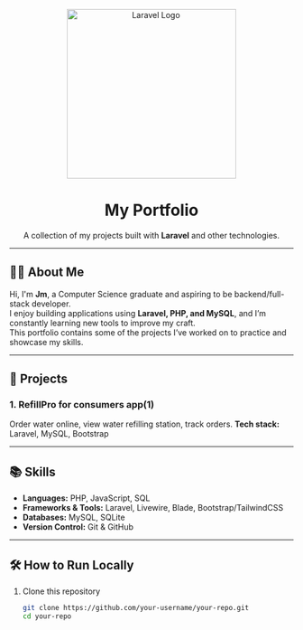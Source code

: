 <p align="center">
  <img src="https://raw.githubusercontent.com/laravel/art/master/logo-lockup/5%20SVG/2%20CMYK/1%20Full%20Color/laravel-logolockup-cmyk-red.svg" width="300" alt="Laravel Logo">
</p>

<h1 align="center">My Portfolio</h1>

<p align="center">
  A collection of my projects built with <strong>Laravel</strong> and other technologies.  
</p>

---

## 👨‍💻 About Me
Hi, I'm **Jm**, a Computer Science graduate and aspiring to be backend/full-stack developer.  
I enjoy building applications using **Laravel, PHP, and MySQL**, and I’m constantly learning new tools to improve my craft.  
This portfolio contains some of the projects I’ve worked on to practice and showcase my skills.

---

## 🚀 Projects

### 1. RefillPro for consumers app(1)  
Order water online, view water refilling station, track orders. 
**Tech stack:** Laravel, MySQL, Bootstrap  

 

---

## 📚 Skills
- **Languages:** PHP, JavaScript, SQL  
- **Frameworks & Tools:** Laravel, Livewire, Blade, Bootstrap/TailwindCSS  
- **Databases:** MySQL, SQLite  
- **Version Control:** Git & GitHub  

---

## 🛠️ How to Run Locally
1. Clone this repository  
   ```bash
   git clone https://github.com/your-username/your-repo.git
   cd your-repo
